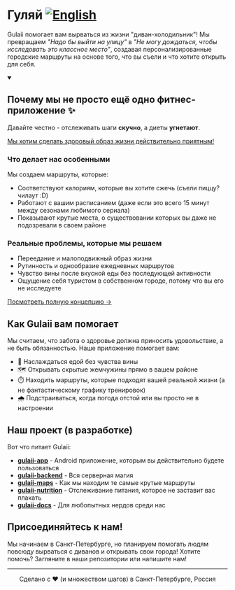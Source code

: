# Гуляй [![English](https://img.shields.io/badge/English-EN-blue?style=for-the-badge)](README.md)

Gulaii помогает вам вырваться из жизни "диван-холодильник"! Мы превращаем _"Надо
бы выйти на улицу"_ в _"Не могу дождаться, чтобы исследовать это классное
место"_, создавая персонализированные городские маршруты на основе того, что вы
съели и что хотите открыть для себя.

<details open>
  <summary><h2><b>Почему мы не просто ещё одно фитнес-приложение ✨ </h2></b></summary>
  
  Давайте честно - отслеживать шаги **скучно**, а диеты **угнетают**.

<ins>Мы хотим сделать здоровый образ жизни действительно приятным!</ins>

### Что делает нас особенными

Мы создаем маршруты, которые:

- Соответствуют калориям, которые вы хотите сжечь (съели пиццу? чилаут :D)
- Работают с вашим расписанием (даже если это всего 15 минут между сезонами
  любимого сериала)
- Показывают крутые места, о существовании которых вы даже не подозревали в
  своем районе

### Реальные проблемы, которые мы решаем

- Переедание и малоподвижный образ жизни
- Рутинность и однообразие ежедневных маршрутов
- Чувство вины после вкусной еды без последующей активности
- Ощущение себя туристом в собственном городе, потому что вы его не исследуете

[Посмотреть полную концепцию →](./CONCEPT.ru.md)

</details>

## Как Gulaii вам помогает

Мы считаем, что забота о здоровье должна приносить удовольствие, а не быть
обязанностью. Наше приложение помогает вам:

- 🍔 Наслаждаться едой без чувства вины
- 🗺️ Открывать скрытые жемчужины прямо в вашем районе
- ⏱️ Находить маршруты, которые подходят вашей реальной жизни (а не
  фантастическому графику тренировок)
- 🌧️ Подстраиваться, когда погода отстой или вы просто не в настроении

## Наш проект (в разработке)

Вот что питает Gulaii:

- [**gulaii-app**](link-to-repo) - Android приложение, которым вы действительно
  будете пользоваться
- [**gulaii-backend**](link-to-repo) - Вся серверная магия
- [**gulaii-maps**](link-to-repo) - Как мы находим те самые крутые маршруты
- [**gulaii-nutrition**](link-to-repo) - Отслеживание питания, которое не
  заставит вас плакать
- [**gulaii-docs**](link-to-repo) - Для любопытных нердов среди нас

## Присоединяйтесь к нам!

Мы начинаем в Санкт-Петербурге, но планируем помогать людям повсюду вырваться с
диванов и открывать свои города! Хотите помочь? Загляните в наши репозитории или
напишите нам!

---

<p align="center">Сделано с ❤️ (и множеством шагов) в Санкт-Петербурге, Россия</p>
